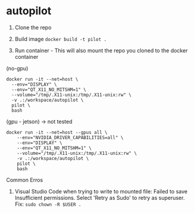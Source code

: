 # autopilot

1. Clone the repo

3. Build image
  ```docker build -t pilot .```

4. Run container - This will also mount the repo you cloned to the docker container

  (no-gpu)
  ```
  docker run -it --net=host \
    --env="DISPLAY" \
    --env="QT_X11_NO_MITSHM=1" \
    --volume="/tmp/.X11-unix:/tmp/.X11-unix:rw" \
    -v .:/workspace/autopilot \
    pilot \
    bash
  ```

(gpu - jetson) -> not tested
  ```
  docker run -it --net=host --gpus all \
      --env="NVIDIA_DRIVER_CAPABILITIES=all" \
      --env="DISPLAY" \
      --env="QT_X11_NO_MITSHM=1" \
      --volume="/tmp/.X11-unix:/tmp/.X11-unix:rw" \
      -v .:/workspace/autopilot \
      pilot \
      bash
  ```


Common Erros
1. Visual Studio Code when trying to write to mounted file:
  Failed to save Insufficient permissions. Select 'Retry as Sudo' to retry as superuser.
  Fix:
  ```sudo chown -R $USER .```
